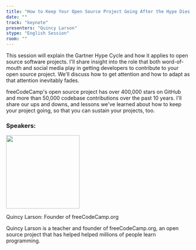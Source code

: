 ```yaml
---
title: "How to Keep Your Open Source Project Going After the Hype Dies Down"
date: ""
track: "keynote"
presenters: "Quincy Larson"
stype: "English Session"
room: ""
---
```


This session will explain the Gartner Hype Cycle and how it applies to open source software projects. I'll share insight into the role that both word-of-mouth and social media play in getting developers to contribute to your open source project. We'll discuss how to get attention and how to adapt as that attention inevitably fades.

freeCodeCamp's open source project has over 400,000 stars on GitHub and more than 50,000 codebase contributions over the past 10 years. I'll share our ups and downs, and lessons we've learned about how to keep your project going, so that you can sustain your projects, too.

### Speakers:


<img src="https://sessionize.com/image/5abe-400o400o1-swyUNMsPchJr8DQS2Y1pMM.jpg" width="200" /><br/>

Quincy Larson: Founder of freeCodeCamp.org

Quincy Larson is a teacher and founder of freeCodeCamp.org, an open source project that has helped helped millions of people learn programming.